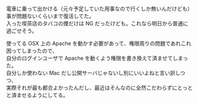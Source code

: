 電車に乗って出かける（元々予定していた用事なので行くしか無いんだけども）事が問題ないくらいまで復活してた。  
入った喫茶店のタバコの煙だけは NG だったけども。これなら明日から普通に過ごせそう。

使ってる OSX 上の Apache を動かす必要があって、権限周りの問題であれこれ困ってしまったので、  
自分のログインユーザで Apache を動くよう権限を書き換えて済ませてしまった。  
自分しか使わない Mac だし公開サーバじゃないし別にいいよねと言い訳しつつ、  
実際それが最も都合よかったんだし、最近はそんなのに全然こだわらずにとっとと済ませるようにしてる。
